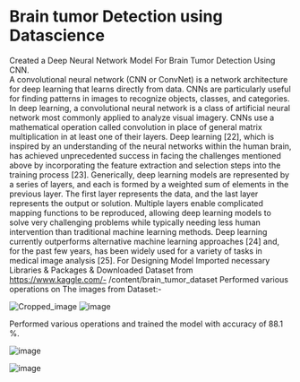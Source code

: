 # Brain tumor Detection using Datascience
Created a Deep Neural Network Model For Brain Tumor Detection Using CNN.   
A convolutional neural network (CNN or ConvNet) is a network architecture for deep learning that learns directly from data. CNNs are particularly useful for finding patterns in images to recognize objects, classes, and categories. In deep learning, a convolutional neural network is a class of artificial neural network most commonly applied to analyze visual imagery. CNNs use a mathematical operation called convolution in place of general matrix multiplication in at least one of their layers.
Deep learning [22], which is inspired by an understanding of the neural networks within the human brain, has achieved unprecedented success in facing the challenges mentioned above by incorporating the feature extraction and selection steps into the training process [23]. Generically, deep learning models are represented by a series of layers, and each is formed by a weighted sum of elements in the previous layer. The first layer represents the data, and the last layer represents the output or solution. Multiple layers enable complicated mapping functions to be reproduced, allowing deep learning models to solve very challenging problems while typically needing less human intervention than traditional machine learning methods. Deep learning currently outperforms alternative machine learning approaches [24] and, for the past few years, has been widely used for a variety of tasks in medical image analysis [25].
For Designing Model Imported necessary Libraries & Packages & Downloaded Dataset from https://www.kaggle.com/- /content/brain_tumor_dataset
Performed various operations on The images from Dataset:- 

![Cropped_image](https://github.com/JANVI999/CodeClause_Project_Brain-tumor-Detection-using-Datascience/assets/83579839/2ded886c-e145-4cac-a9a3-33e7469e08a9) 
![image](https://github.com/JANVI999/CodeClause_Project_Brain-tumor-Detection-using-Datascience/assets/83579839/698727b7-a8c2-4368-9c40-4e37620c1784)

Performed various operations and trained the model with accuracy of 88.1 %.

![image](https://github.com/JANVI999/CodeClause_Project_Brain-tumor-Detection-using-Datascience/assets/83579839/8ec48e65-2f56-474e-b237-3498754d5e85)

![image](https://github.com/JANVI999/CodeClause_Project_Brain-tumor-Detection-using-Datascience/assets/83579839/5288bc36-de47-49d4-aa14-79cdb6654887)

